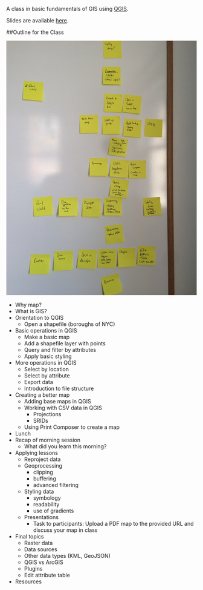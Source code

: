 A class in basic fundamentals of GIS using [QGIS](http://www.qgis.org/). 

Slides are available [here](http://www.datapolitan.com/DOT_GIS/20160413_Introduction_to_GIS_Fundamentals/#1).

##Outline for the Class

![img](images/IMG_7776.jpg)

+ Why map?
+ What is GIS?
+ Orientation to QGIS
    + Open a shapefile (boroughs of NYC)
+ Basic operations in QGIS
	+ Make a basic map
	+ Add a shapefile layer with points
	+ Query and filter by attributes
	+ Apply basic styling
+ More operations in QGIS
	+ Select by location
	+ Select by attribute
	+ Export data
	+ Introduction to file structure
+ Creating a better map
	+ Adding base maps in QGIS
	+ Working with CSV data in QGIS
		+ Projections
		+ SRIDs
	+ Using Print Composer to create a map
+ Lunch
+ Recap of morning session
	+ What did you learn this morning?
+ Applying lessons
	+ Reproject data
	+ Geoprocessing
		+ clipping
		+ buffering
		+ advanced filtering
	+ Styling data
		+ symbology
		+ readability
		+ use of gradients
	+ Presentations
		+ Task to participants: Upload a PDF map to the provided URL and discuss your map in class
+ Final topics
	+ Raster data
	+ Data sources
	+ Other data types (KML, GeoJSON)
	+ QGIS vs ArcGIS
	+ Plugins
	+ Edit attribute table
+ Resources
